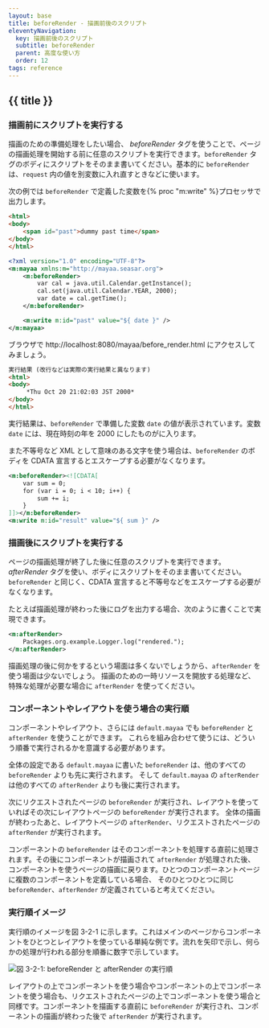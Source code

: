 ```yaml
---
layout: base
title: beforeRender - 描画前後のスクリプト
eleventyNavigation:
  key: 描画前後のスクリプト
  subtitle: beforeRender
  parent: 高度な使い方
  order: 12
tags: reference
---
```

## {{ title }}

### 描画前にスクリプトを実行する

描画のための準備処理をしたい場合、 *beforeRender*  タグを使うことで、ページの描画処理を開始する前に任意のスクリプトを実行できます。`beforeRender` タグのボディにスクリプトをそのまま書いてください。基本的に `beforeRender` は、`request` 内の値を別変数に入れ直すときなどに使います。

次の例では `beforeRender` で定義した変数を{% proc "m:write" %}プロセッサで出力します。

```html {data-filename=before_render.html}
<html>
<body>
    <span id="past">dummy past time</span>
</body>
</html>
```

```xml {data-filename=before_render.mayaa}
<?xml version="1.0" encoding="UTF-8"?>
<m:mayaa xmlns:m="http://mayaa.seasar.org">
    <m:beforeRender>
        var cal = java.util.Calendar.getInstance();
        cal.set(java.util.Calendar.YEAR, 2000);
        var date = cal.getTime();
    </m:beforeRender>

    <m:write m:id="past" value="${ date }" />
</m:mayaa>
```
ブラウザで http://localhost:8080/mayaa/before_render.html にアクセスしてみましょう。

```html {}
実行結果 (改行などは実際の実行結果と異なります)
<html>
<body>
     *Thu Oct 20 21:02:03 JST 2000* 
</body>
</html>
```

実行結果は、`beforeRender` で準備した変数 `date` の値が表示されています。変数 `date` には、現在時刻の年を 2000 にしたものがに入ります。

また不等号など XML として意味のある文字を使う場合は、`beforeRender` のボディを CDATA 宣言するとエスケープする必要がなくなります。


```xml
<m:beforeRender><![CDATA[
    var sum = 0;
    for (var i = 0; i < 10; i++) {
        sum += i;
    }
]]></m:beforeRender>
<m:write m:id="result" value="${ sum }" />
```

### 描画後にスクリプトを実行する

ページの描画処理が終了した後に任意のスクリプトを実行できます。 *afterRender*  タグを使い、ボディにスクリプトをそのまま書いてください。
`beforeRender` と同じく、CDATA 宣言すると不等号などをエスケープする必要がなくなります。

たとえば描画処理が終わった後にログを出力する場合、次のように書くことで実現できます。


```xml
<m:afterRender>
    Packages.org.example.Logger.log("rendered.");
</m:afterRender>
```

描画処理の後に何かをするという場面は多くないでしょうから、`afterRender` を使う場面は少ないでしょう。
描画のための一時リソースを開放する処理など、特殊な処理が必要な場合に `afterRender` を使ってください。

### コンポーネントやレイアウトを使う場合の実行順

コンポーネントやレイアウト、さらには `default.mayaa` でも `beforeRender` と `afterRender` を使うことができます。
これらを組み合わせて使うには、どういう順番で実行されるかを意識する必要があります。

全体の設定である `default.mayaa` に書いた `beforeRender` は、他のすべての `beforeRender` よりも先に実行されます。
そして `default.mayaa` の `afterRender` は他のすべての `afterRender` よりも後に実行されます。

次にリクエストされたページの `beforeRender` が実行され、レイアウトを使っていればその次にレイアウトページの `beforeRender` が実行されます。
全体の描画が終わったあと、レイアウトページの `afterRender`、リクエストされたページの `afterRender` が実行されます。

コンポーネントの `beforeRender` はそのコンポーネントを処理する直前に処理されます。その後にコンポーネントが描画されて `afterRender` が処理された後、
コンポーネントを使うページの描画に戻ります。ひとつのコンポーネントページに複数のコンポーネントを定義している場合、
そのひとつひとつに同じ `beforeRender`、`afterRender` が定義されていると考えてください。


### 実行順イメージ

実行順のイメージを図 3-2-1 に示します。これはメインのページからコンポーネントをひとつとレイアウトを使っている単純な例です。流れを矢印で示し、何らかの処理が行われる部分を順番に数字で示しています。


![図 3-2-1: beforeRender と afterRender の実行順](/images/howto_render.gif)

レイアウトの上でコンポーネントを使う場合やコンポーネントの上でコンポーネントを使う場合も、リクエストされたページの上でコンポーネントを使う場合と同様です。コンポーネントを描画する直前に `beforeRender` が実行され、コンポーネントの描画が終わった後で `afterRender` が実行されます。


